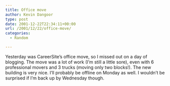 ```yaml
---
title: Office move
author: Kevin Dangoor
type: post
date: 2001-12-22T22:34:11+00:00
url: /2001/12/22/office-move/
categories:
  - Random

---
```

Yesterday was CareerSite&#8217;s office move, so I missed out on a day of blogging. The move was a lot of work (I&#8217;m still a little sore), even with 6 professional movers and 3 trucks (moving only two blocks!). The new building is very nice. I&#8217;ll probably be offline on Monday as well. I wouldn&#8217;t be surprised if I&#8217;m back up by Wednesday though.